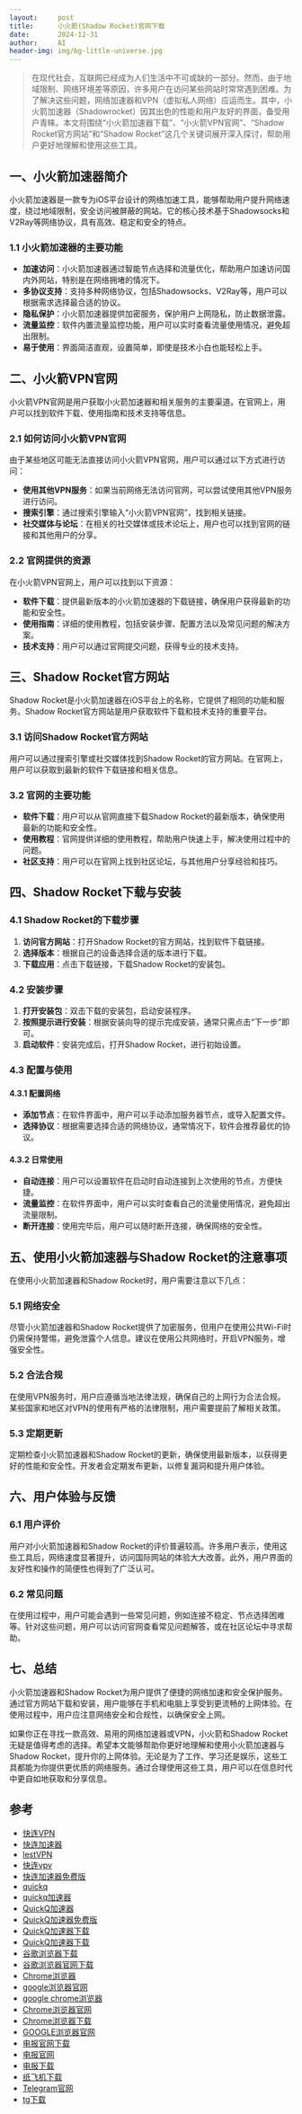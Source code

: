 ```yaml
---
layout:     post
title:      小火箭(Shadow Rocket)官网下载
date:       2024-12-31
author:     AI
header-img: img/bg-little-universe.jpg
---
```


>在现代社会，互联网已经成为人们生活中不可或缺的一部分。然而，由于地域限制、网络环境差等原因，许多用户在访问某些网站时常常遇到困难。为了解决这些问题，网络加速器和VPN（虚拟私人网络）应运而生。其中，小火箭加速器（Shadowrocket）因其出色的性能和用户友好的界面，备受用户青睐。本文将围绕“小火箭加速器下载”、“小火箭VPN官网”、“Shadow Rocket官方网站”和“Shadow Rocket”这几个关键词展开深入探讨，帮助用户更好地理解和使用这些工具。

## 一、小火箭加速器简介

小火箭加速器是一款专为iOS平台设计的网络加速工具，能够帮助用户提升网络速度，绕过地域限制，安全访问被屏蔽的网站。它的核心技术基于Shadowsocks和V2Ray等网络协议，具有高效、稳定和安全的特点。

### 1.1 小火箭加速器的主要功能

- **加速访问**：小火箭加速器通过智能节点选择和流量优化，帮助用户加速访问国内外网站，特别是在网络拥堵的情况下。
- **多协议支持**：支持多种网络协议，包括Shadowsocks、V2Ray等，用户可以根据需求选择最合适的协议。
- **隐私保护**：小火箭加速器提供加密服务，保护用户上网隐私，防止数据泄露。
- **流量监控**：软件内置流量监控功能，用户可以实时查看流量使用情况，避免超出限制。
- **易于使用**：界面简洁直观，设置简单，即使是技术小白也能轻松上手。

## 二、小火箭VPN官网

小火箭VPN官网是用户获取小火箭加速器和相关服务的主要渠道。在官网上，用户可以找到软件下载、使用指南和技术支持等信息。

### 2.1 如何访问小火箭VPN官网

由于某些地区可能无法直接访问小火箭VPN官网，用户可以通过以下方式进行访问：

- **使用其他VPN服务**：如果当前网络无法访问官网，可以尝试使用其他VPN服务进行访问。
- **搜索引擎**：通过搜索引擎输入“小火箭VPN官网”，找到相关链接。
- **社交媒体与论坛**：在相关的社交媒体或技术论坛上，用户也可以找到官网的链接和其他用户的分享。

### 2.2 官网提供的资源

在小火箭VPN官网上，用户可以找到以下资源：

- **软件下载**：提供最新版本的小火箭加速器的下载链接，确保用户获得最新的功能和安全性。
- **使用指南**：详细的使用教程，包括安装步骤、配置方法以及常见问题的解决方案。
- **技术支持**：用户可以通过官网提交问题，获得专业的技术支持。

## 三、Shadow Rocket官方网站

Shadow Rocket是小火箭加速器在iOS平台上的名称，它提供了相同的功能和服务。Shadow Rocket官方网站是用户获取软件下载和技术支持的重要平台。

### 3.1 访问Shadow Rocket官方网站

用户可以通过搜索引擎或社交媒体找到Shadow Rocket的官方网站。在官网上，用户可以获取到最新的软件下载链接和相关信息。

### 3.2 官网的主要功能

- **软件下载**：用户可以从官网直接下载Shadow Rocket的最新版本，确保使用最新的功能和安全性。
- **使用教程**：官网提供详细的使用教程，帮助用户快速上手，解决使用过程中的问题。
- **社区支持**：用户可以在官网上找到社区论坛，与其他用户分享经验和技巧。

## 四、Shadow Rocket下载与安装

### 4.1 Shadow Rocket的下载步骤

1. **访问官方网站**：打开Shadow Rocket的官方网站，找到软件下载链接。
2. **选择版本**：根据自己的设备选择合适的版本进行下载。
3. **下载应用**：点击下载链接，下载Shadow Rocket的安装包。

### 4.2 安装步骤

1. **打开安装包**：双击下载的安装包，启动安装程序。
2. **按照提示进行安装**：根据安装向导的提示完成安装，通常只需点击“下一步”即可。
3. **启动软件**：安装完成后，打开Shadow Rocket，进行初始设置。

### 4.3 配置与使用

#### 4.3.1 配置网络

- **添加节点**：在软件界面中，用户可以手动添加服务器节点，或导入配置文件。
- **选择协议**：根据需要选择合适的网络协议，通常情况下，软件会推荐最优的协议。

#### 4.3.2 日常使用

- **自动连接**：用户可以设置软件在启动时自动连接到上次使用的节点，方便快捷。
- **流量监控**：在软件界面中，用户可以实时查看自己的流量使用情况，避免超出流量限制。
- **断开连接**：使用完毕后，用户可以随时断开连接，确保网络的安全性。

## 五、使用小火箭加速器与Shadow Rocket的注意事项

在使用小火箭加速器和Shadow Rocket时，用户需要注意以下几点：

### 5.1 网络安全

尽管小火箭加速器和Shadow Rocket提供了加密服务，但用户在使用公共Wi-Fi时仍需保持警惕，避免泄露个人信息。建议在使用公共网络时，开启VPN服务，增强安全性。

### 5.2 合法合规

在使用VPN服务时，用户应遵循当地法律法规，确保自己的上网行为合法合规。某些国家和地区对VPN的使用有严格的法律限制，用户需要提前了解相关政策。

### 5.3 定期更新

定期检查小火箭加速器和Shadow Rocket的更新，确保使用最新版本，以获得更好的性能和安全性。开发者会定期发布更新，以修复漏洞和提升用户体验。

## 六、用户体验与反馈

### 6.1 用户评价

用户对小火箭加速器和Shadow Rocket的评价普遍较高。许多用户表示，使用这些工具后，网络速度显著提升，访问国际网站的体验大大改善。此外，用户界面的友好性和操作的简便性也得到了广泛认可。

### 6.2 常见问题

在使用过程中，用户可能会遇到一些常见问题，例如连接不稳定、节点选择困难等。针对这些问题，用户可以访问官网查看常见问题解答，或在社区论坛中寻求帮助。

## 七、总结

小火箭加速器和Shadow Rocket为用户提供了便捷的网络加速和安全保护服务。通过官方网站下载和安装，用户能够在手机和电脑上享受到更流畅的上网体验。在使用过程中，用户应注意网络安全和合规性，以确保安全上网。

如果你正在寻找一款高效、易用的网络加速器或VPN，小火箭和Shadow Rocket无疑是值得考虑的选择。希望本文能够帮助你更好地理解和使用小火箭加速器与Shadow Rocket，提升你的上网体验。无论是为了工作、学习还是娱乐，这些工具都能为你提供更优质的网络服务。通过合理使用这些工具，用户可以在信息时代中更自如地获取和分享信息。

## 参考

- [快连VPN](http://qyzbq.com)
- [快连加速器](http://yzqvu.com)
- [lestVPN](http://drbxi.com)
- [快连vpv](http://xkzvn.com)
- [快连加速器免费版](http://uulmr.com)
- [quickq](http://eslbn.com)
- [quickq加速器](http://gvjqh.com)
- [QuickQ加速器](http://rmype.com)
- [QuickQ加速器免费版](http://kzddz.com)
- [QuickQ加速器下载](http://jvlql.com)
- [QuickQ加速器下载](http://opcxp.com)
- [谷歌浏览器下载](http://nuktl.com)
- [谷歌浏览器官网下载](http://hpvoe.com)
- [Chrome浏览器](http://ubwma.com)
- [google浏览器官网](http://oyqdu.com)
- [google chrome浏览器](http://mzrya.com)
- [Chrome浏览器官网](http://ovrpt.com)
- [Chrome浏览器下载](http://ujaab.com)
- [GOOGLE浏览器官网](http://nfnlo.com)
- [电报官网下载](http://ezxwz.com)
- [电报官网](http://wofcd.com)
- [电报下载](http://cwaoz.com)
- [纸飞机下载](http://zejwo.com)
- [Telegram官网](http://nqnuk.com)
- [tg下载](http://obwwt.com)
